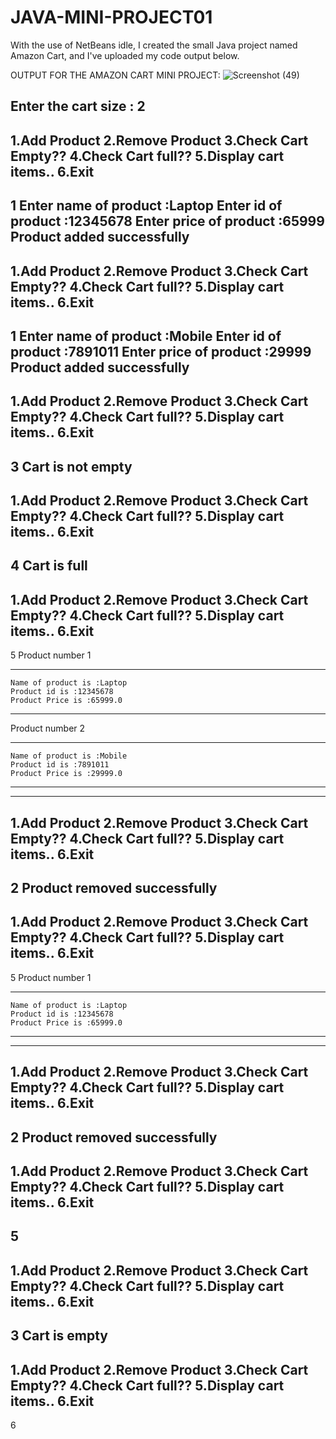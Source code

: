 ﻿# JAVA-MINI-PROJECT01

With the use of NetBeans idle, I created the small Java project named Amazon Cart, and I've uploaded my code output below.

OUTPUT FOR THE AMAZON CART MINI PROJECT:
![Screenshot (49)](https://github.com/user-attachments/assets/adb26f92-83a5-406e-ae1e-4e2baecd7b58)


Enter the cart size : 2
---------------------------
1.Add Product
2.Remove Product
3.Check Cart Empty??
4.Check Cart full??
5.Display cart items..
6.Exit
------------------------------
1
Enter name of product :Laptop
Enter id of product :12345678
Enter price of product :65999
Product added successfully
---------------------------
1.Add Product
2.Remove Product
3.Check Cart Empty??
4.Check Cart full??
5.Display cart items..
6.Exit
------------------------------
1
Enter name of product :Mobile
Enter id of product :7891011
Enter price of product :29999
Product added successfully
---------------------------
1.Add Product
2.Remove Product
3.Check Cart Empty??
4.Check Cart full??
5.Display cart items..
6.Exit
------------------------------
3
Cart is not empty
---------------------------
1.Add Product
2.Remove Product
3.Check Cart Empty??
4.Check Cart full??
5.Display cart items..
6.Exit
------------------------------
4
Cart is full
---------------------------
1.Add Product
2.Remove Product
3.Check Cart Empty??
4.Check Cart full??
5.Display cart items..
6.Exit
------------------------------
5
Product number 1
************************************
	Name of product is :Laptop
	Product id is :12345678
	Product Price is :65999.0
************************************
Product number 2
************************************
	Name of product is :Mobile
	Product id is :7891011
	Product Price is :29999.0
************************************
---------------------------
1.Add Product
2.Remove Product
3.Check Cart Empty??
4.Check Cart full??
5.Display cart items..
6.Exit
------------------------------
2
Product removed successfully
---------------------------
1.Add Product
2.Remove Product
3.Check Cart Empty??
4.Check Cart full??
5.Display cart items..
6.Exit
------------------------------
5
Product number 1
************************************
	Name of product is :Laptop
	Product id is :12345678
	Product Price is :65999.0
************************************
---------------------------
1.Add Product
2.Remove Product
3.Check Cart Empty??
4.Check Cart full??
5.Display cart items..
6.Exit
------------------------------
2
Product removed successfully
---------------------------
1.Add Product
2.Remove Product
3.Check Cart Empty??
4.Check Cart full??
5.Display cart items..
6.Exit
------------------------------
5
---------------------------
1.Add Product
2.Remove Product
3.Check Cart Empty??
4.Check Cart full??
5.Display cart items..
6.Exit
------------------------------
3
Cart is empty
---------------------------
1.Add Product
2.Remove Product
3.Check Cart Empty??
4.Check Cart full??
5.Display cart items..
6.Exit
------------------------------
6
